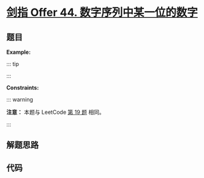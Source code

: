 # [剑指 Offer 44. 数字序列中某一位的数字](https://leetcode.cn/problems/shu-zi-xu-lie-zhong-mou-yi-wei-de-shu-zi-lcof/)

## 题目

**Example:**

::: tip

:::

**Constraints:**

::: warning

**注意：** 本题与 LeetCode [第 19 题](./0019.md) 相同。

:::

## 解题思路

## 代码

```javascript

```


